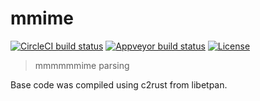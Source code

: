 # mmime

[![CircleCI build status][circle-shield]][circle] [![Appveyor build status][appveyor-shield]][appveyor] [![License][license-shield]][license]

> mmmmmmime parsing

Base code was compiled using c2rust from libetpan.



[circle-shield]: https://img.shields.io/circleci/project/github/dignifiedquire/mmime/master.svg?style=flat-square
[circle]: https://circleci.com/gh/dignifiedquire/mmime/
[appveyor-shield]: https://ci.appveyor.com/api/projects/status/l26co5rba32knrlu/branch/master?style=flat-square
[appveyor]: https://ci.appveyor.com/project/dignifiedquire/mmime/branch/master
[license-shield]: https://img.shields.io/badge/License-MIT%2FApache2.0-green.svg?style=flat-square
[license]: https://github.com/rpgp/rpgp/blob/master/LICENSE.md
